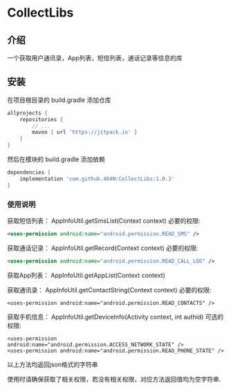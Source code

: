 # CollectLibs

## 介绍
一个获取用户通讯录，App列表，短信列表，通话记录等信息的库

## 安装

在项目根目录的 build.gradle 添加仓库

```groovy
allprojects {
    repositories {
        // ...
        maven { url 'https://jitpack.io' }
    }
}
```

然后在模块的 build.gradle 添加依赖

```groovy
dependencies {
    implementation 'com.github.404N:CollectLibs:1.0.3'
}
```

### 使用说明

获取短信列表：
AppInfoUtil.getSmsList(Context context)
必要的权限:
```xml
<uses-permission android:name="android.permission.READ_SMS" />
```

获取通话记录：
AppInfoUtil.getRecord(Context context)
必要的权限:
```xml
<uses-permission android:name="android.permission.READ_CALL_LOG" />
```

获取App列表：
AppInfoUtil.getAppList(Context context)

获取通讯录：
AppInfoUtil.getContactString(Context context)
必要的权限:
```xmlxml
<uses-permission android:name="android.permission.READ_CONTACTS" />
```

获取手机信息：
AppInfoUtil.getDeviceInfo(Activity context, int authid)
可选的权限:
```
<uses-permission android:name="android.permission.ACCESS_NETWORK_STATE" />
<uses-permission android:name="android.permission.READ_PHONE_STATE" />
```

以上方法均返回json格式的字符串


使用时请确保获取了相关权限，若没有相关权限，对应方法返回值均为空字符串.
